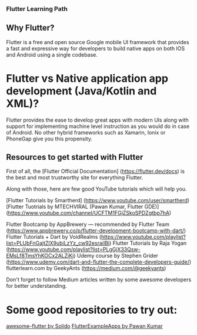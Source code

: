 ### Flutter Learning Path

## Why Flutter?

Flutter is a free and open source Google mobile UI framework that provides a fast and expressive way for developers to build native apps on both IOS and Android using a single codebase.

# Flutter vs Native application app development (Java/Kotlin and XML)?
Flutter provides the ease to develop great apps with modern UIs along with support for implementing machine level instruction as you would do in case of Android. No other hybrid frameworks such as Xamarin, Ionix or PhoneGap give you this propensity.


## Resources to get started with Flutter

First of all, the [Flutter Official Documentation] (https://flutter.dev/docs) is the best and most trustworthy site for everything Flutter.

Along with those, here are few good YouTube tutorials which will help you.

[Flutter Tutorials by Smartherd] (https://www.youtube.com/user/smartherd)
[Flutter Tuotrials by MTECHVIRAL (Pawan Kumar, Flutter GDE)] (https://www.youtube.com/channel/UCFTM1FGjZSkoSPDZgtbp7hA)

Flutter Bootcamp by AppBrewery — recommended by Flutter Team (https://www.appbrewery.co/p/flutter-development-bootcamp-with-dart/)
Flutter Tutorials + Dart by VoidRealms (https://www.youtube.com/playlist?list=PLUbFnGajtZlX9ubiLzYz_cw92esraiIBi)
Flutter Tutorials by Raja Yogan (https://www.youtube.com/playlist?list=PLgGjX33Qsw-EMsLf8TmsYhKOCx2ALZiKi)
Udemy course by Stephen Grider (https://www.udemy.com/dart-and-flutter-the-complete-developers-guide/)
flutterlearn.com by GeekyAnts (https://medium.com/@geekyants)

Don't forget to follow Medium articles written by some awesome developers for better understanding.

# Some good repositories to try out:

[awesome-flutter by Solido](https://github.com/Solido/awesome-flutter)
[FlutterExampleApps by Pawan Kumar](https://github.com/iampawan/FlutterExampleApps)
